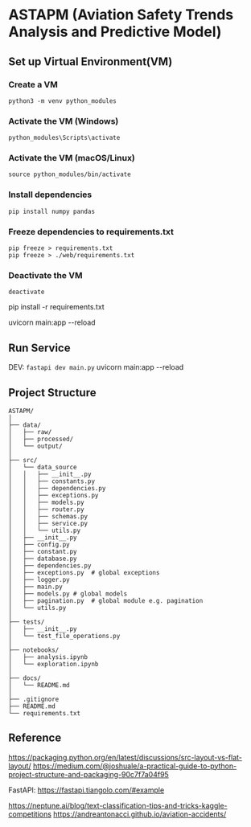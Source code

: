 # ASTAPM (Aviation Safety Trends Analysis and Predictive Model)

## Set up Virtual Environment(VM)

### Create a VM
```
python3 -m venv python_modules
```

### Activate the VM (Windows)
```
python_modules\Scripts\activate
```

### Activate the VM (macOS/Linux)
```
source python_modules/bin/activate
```

### Install dependencies
```
pip install numpy pandas
```

### Freeze dependencies to requirements.txt
```
pip freeze > requirements.txt
pip freeze > ./web/requirements.txt
```

### Deactivate the VM
```
deactivate
```

pip install -r requirements.txt

uvicorn main:app --reload


## Run Service

DEV: `fastapi dev main.py`
uvicorn main:app --reload


## Project Structure

```
ASTAPM/
│
├── data/
│   ├── raw/
│   ├── processed/
│   └── output/
│
├── src/
│   └── data_source
│   │   ├── __init__.py
│   │   ├── constants.py
│   │   ├── dependencies.py
│   │   ├── exceptions.py
│   │   ├── models.py
│   │   ├── router.py
│   │   ├── schemas.py
│   │   ├── service.py
│   │   └── utils.py
│   ├── __init__.py
│   ├── config.py
│   ├── constant.py
│   ├── database.py
│   ├── dependencies.py
│   ├── exceptions.py  # global exceptions
│   ├── logger.py
│   ├── main.py
│   ├── models.py # global models
│   ├── pagination.py  # global module e.g. pagination
│   └── utils.py
│
├── tests/
│   ├── __init__.py
│   └── test_file_operations.py
│
├── notebooks/
│   ├── analysis.ipynb
│   └── exploration.ipynb
│
├── docs/
│   └── README.md
│
├── .gitignore
├── README.md
└── requirements.txt
```

## Reference
https://packaging.python.org/en/latest/discussions/src-layout-vs-flat-layout/
https://medium.com/@joshuale/a-practical-guide-to-python-project-structure-and-packaging-90c7f7a04f95

FastAPI: https://fastapi.tiangolo.com/#example

https://neptune.ai/blog/text-classification-tips-and-tricks-kaggle-competitions
https://andreantonacci.github.io/aviation-accidents/